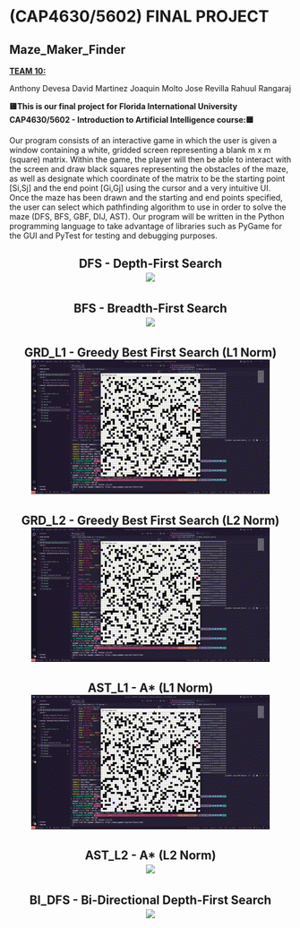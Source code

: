 # (CAP4630/5602) FINAL PROJECT
## Maze_Maker_Finder 

<b><ins>TEAM 10:</ins></b>

Anthony Devesa
David Martinez
Joaquin Molto
Jose Revilla
Rahuul Rangaraj


<b>🟨This is our final project for Florida International University CAP4630/5602 - Introduction to Artificial Intelligence course:🟦</b> 

Our program consists of an interactive game in which the user is given a window containing a white, gridded screen representing a blank m x m (square) matrix. Within the game, the player will then be able to interact with the screen and draw black squares representing the obstacles of the maze, as well as designate which coordinate of the matrix to be the starting point [Si,Sj] and the end point [Gi,Gj] using the cursor and a very intuitive UI. Once the maze has been drawn and the starting and end points specified, the user can select which pathfinding algorithm to use in order to solve the maze (DFS, BFS, GBF, DIJ, AST). Our program will be written in the Python programming language to take advantage of libraries such as PyGame for the GUI and PyTest for testing and debugging purposes.

<h2 align="center">
  <b> DFS - Depth-First Search </b>
  <br/>
  <img src="https://github.com/FIUPanther-JMolto98/Maze_Maker_Finder/blob/master/MMS%20-%20DFS.gif"/>
</h2>

<h2 align="center">
  <b> BFS - Breadth-First Search </b>
  <br/>
  <img src="https://github.com/FIUPanther-JMolto98/Maze_Maker_Finder/blob/master/MMS%20-%20BFS.gif"/>
</h2>

<h2 align="center">
  <b> GRD_L1 - Greedy Best First Search (L1 Norm) </b>
  <br/>
  <img src="https://github.com/FIUPanther-JMolto98/Maze_Maker_Finder/blob/master/MMS%20-%20GRD_L1.gif"/>
</h2>

<h2 align="center">
  <b> GRD_L2 - Greedy Best First Search (L2 Norm) </b>
  <br/>
  <img src="https://github.com/FIUPanther-JMolto98/Maze_Maker_Finder/blob/master/MMS%20-%20GRD_L2.gif"/>
</h2>

<h2 align="center">
  <b> AST_L1 - A* (L1 Norm) </b>
  <br/>
  <img src="https://github.com/FIUPanther-JMolto98/Maze_Maker_Finder/blob/master/MMS%20-%20AST_L1.gif"/>
</h2>

<h2 align="center">
  <b> AST_L2 - A* (L2 Norm) </b>
  <br/>
  <img src="https://github.com/FIUPanther-JMolto98/Maze_Maker_Finder/blob/master/MMS%20-%20AST_L2.gif"/>
</h2>

<h2 align="center">
  <b> BI_DFS - Bi-Directional Depth-First Search </b>
  <br/>
  <img src="https://github.com/FIUPanther-JMolto98/Maze_Maker_Finder/blob/master/MMS%20-%20BI_DFS.gif"/>
</h2>
